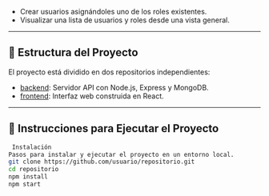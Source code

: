 - Crear usuarios asignándoles uno de los roles existentes.
- Visualizar una lista de usuarios y roles desde una vista general.

---

## 📁 Estructura del Proyecto

El proyecto está dividido en dos repositorios independientes:

- [backend](./backend): Servidor API con Node.js, Express y MongoDB.
- [frontend](./frontend): Interfaz web construida en React.

---

## 🚀 Instrucciones para Ejecutar el Proyecto

```bash
 Instalación
Pasos para instalar y ejecutar el proyecto en un entorno local.
git clone https://github.com/usuario/repositorio.git
cd repositorio
npm install
npm start
